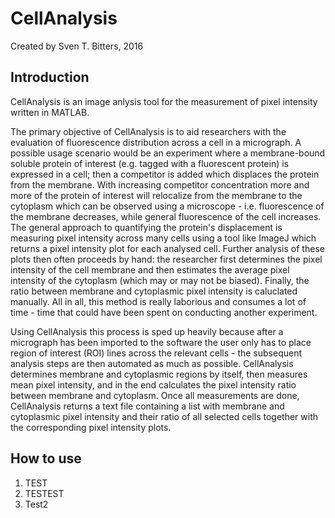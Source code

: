 # CellAnalysis
Created by Sven T. Bitters, 2016

## Introduction
CellAnalysis is an image anlysis tool for the measurement of pixel intensity written in MATLAB. 

The primary objective of CellAnalysis is to aid researchers with the evaluation of fluorescence distribution across a cell in a micrograph. A possible usage scenario would be an experiment where a membrane-bound soluble protein of interest (e.g. tagged with a fluorescent protein) is expressed in a cell; then a competitor is added which displaces the protein from the membrane. With increasing competitor concentration more and more of the protein of interest will relocalize from the membrane to the cytoplasm which can be observed using a microscope - i.e. fluorescence of the membrane decreases, while general fluorescence of the cell increases. The general approach to quantifying the protein's displacement is measuring pixel intensity across many cells using a tool like ImageJ which returns a pixel intensity plot for each analysed cell. Further analysis of these plots then often proceeds by hand: the researcher first determines the pixel intensity of the cell membrane and then estimates the average pixel intensity of the cytoplasm (which may or may not be biased). Finally, the ratio between membrane and cytoplasmic pixel intensity is caluclated manually. All in all, this method is really laborious and consumes a lot of time - time that could have been spent on conducting another experiment.

Using CellAnalysis this process is sped up heavily because after a micrograph has been imported to the software the user only has to place region of interest (ROI) lines across the relevant cells - the subsequent analysis steps are then automated as much as possible. CellAnalysis determines membrane and cytoplasmic regions by itself, then measures mean pixel intensity, and in the end calculates the pixel intensity ratio between membrane and cytoplasm. Once all measurements are done, CellAnalysis returns a text file containing a list with membrane and cytoplasmic pixel intensity and their ratio of all selected cells together with the corresponding pixel intensity plots.


## How to use
<ol>
<lr><li>TEST</li>
<li>TESTEST</li></lr>
<lr><li>Test2</li></lr>
</ol>

